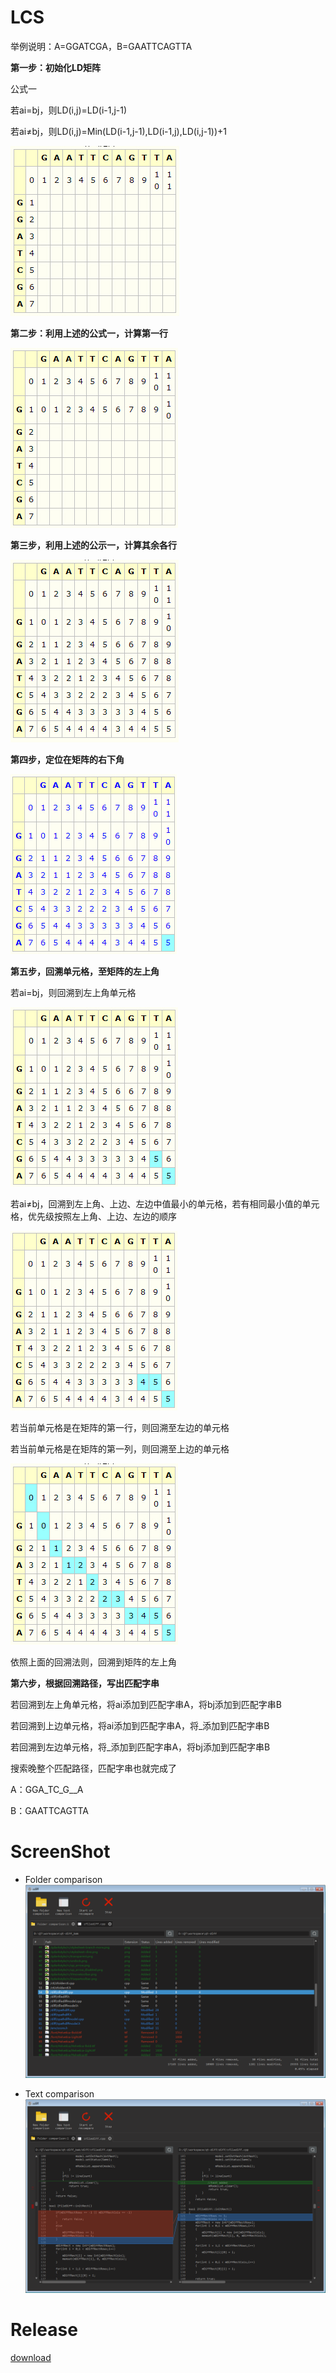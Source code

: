 # LCS

举例说明：A=GGATCGA，B=GAATTCAGTTA

**第一步：初始化LD矩阵**

公式一

若ai=bj，则LD(i,j)=LD(i-1,j-1)

若ai≠bj，则LD(i,j)=Min(LD(i-1,j-1),LD(i-1,j),LD(i,j-1))+1

![](screenshot/lcs_1.jpg)

**第二步：利用上述的公式一，计算第一行**

![](screenshot/lcs_2.jpg)

**第三步，利用上述的公示一，计算其余各行**

![](screenshot/lcs_3.jpg)

**第四步，定位在矩阵的右下角**

![](screenshot/lcs_4.jpg)

**第五步，回溯单元格，至矩阵的左上角**

若ai=bj，则回溯到左上角单元格

![](screenshot/lcs_5.jpg)

若ai≠bj，回溯到左上角、上边、左边中值最小的单元格，若有相同最小值的单元格，优先级按照左上角、上边、左边的顺序

![](screenshot/lcs_6.jpg)

若当前单元格是在矩阵的第一行，则回溯至左边的单元格

若当前单元格是在矩阵的第一列，则回溯至上边的单元格

![](screenshot/lcs_7.jpg)

依照上面的回溯法则，回溯到矩阵的左上角

**第六步，根据回溯路径，写出匹配字串**

若回溯到左上角单元格，将ai添加到匹配字串A，将bj添加到匹配字串B

若回溯到上边单元格，将ai添加到匹配字串A，将_添加到匹配字串B

若回溯到左边单元格，将_添加到匹配字串A，将bj添加到匹配字串B

搜索晚整个匹配路径，匹配字串也就完成了

A：GGA_TC_G__A

B：GAATTCAGTTA

# ScreenShot
* Folder comparison
![folder comparison](/screenshot/1.png)

* Text comparison
![text comparison](/screenshot/2.png)

# Release
[download](https://github.com/skypanda100/qt-diff/releases)
